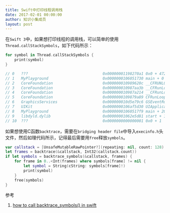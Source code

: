 ```yaml
---
title: Swift中打印线程调用栈
date: 2017-02-01 00:00:00
author: 知识小集成员
layout: post
---
```



在`Swift 3`中，如果想打印线程的调用栈，可以简单的使用`Thread.callStackSymbols`，如下代码所示：

```swift
for symbol in Thread.callStackSymbols {
    print(symbol)
}

// 0   ???                                 0x00000001198270a1 0x0 + 4722946209
// 1   MyPlayground                        0x0000000106051730 main + 0
// 2   CoreFoundation                      0x000000010989620c __CFRUNLOOP_IS_CALLING_OUT_TO_A_BLOCK__ + 12
// 3   CoreFoundation                      0x000000010987aa3b __CFRunLoopDoBlocks + 203
// 4   CoreFoundation                      0x000000010987a214 __CFRunLoopRun + 1300
// 5   CoreFoundation                      0x0000000109879a89 CFRunLoopRunSpecific + 409
// 6   GraphicsServices                    0x000000010d5e79c6 GSEventRunModal + 62
// 7   UIKit                               0x0000000106af5d30 UIApplicationMain + 159
// 8   MyPlayground                        0x00000001060517f9 main + 201
// 9   libdyld.dylib                       0x00000001062e5d81 start + 1
// 10  ???                                 0x0000000000000001 0x0 + 1
```

如果想使用C函数`backtrace`，需要在`bridging header file`中导入`execinfo.h`头文件，然后如理代码所示，记得最后需要用`free`释放`symbols`。

```swift
var callstack = [UnsafeMutableRawPointer?](repeating: nil, count: 128)
let frames = backtrace(&callstack, Int32(callstack.count))
if let symbols = backtrace_symbols(&callstack, frames) {
    for frame in 0..<Int(frames) where symbols[frame] != nil {
        let symbol = String(cString: symbols[frame]!)
        print(symbol)
    }
    free(symbols)
}
```

参考

1. [how to call backtrace_symbols() in swift](http://stackoverflow.com/questions/40801545/how-to-call-backtrace-symbols-in-swift)
